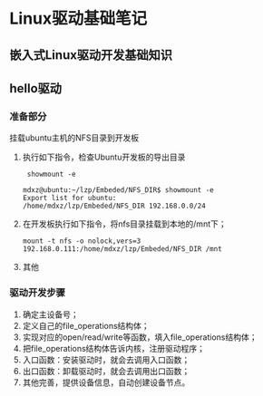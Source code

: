 # Linux驱动基础笔记

## 嵌入式Linux驱动开发基础知识

## hello驱动

### 准备部分

挂载ubuntu主机的NFS目录到开发板

1.  执行如下指令，检查Ubuntu开发板的导出目录

    ```
     showmount -e
    ```

    ```
    mdxz@ubuntu:~/lzp/Embeded/NFS_DIR$ showmount -e
    Export list for ubuntu:
    /home/mdxz/lzp/Embeded/NFS_DIR 192.168.0.0/24
    ```
2.  在开发板执行如下指令，将nfs目录挂载到本地的/mnt下；

    ```
    mount -t nfs -o nolock,vers=3 192.168.0.111:/home/mdxz/lzp/Embeded/NFS_DIR /mnt
    ```
3. 其他

### 驱动开发步骤

1. 确定主设备号；
2. 定义自己的file\_operations结构体；
3. 实现对应的open/read/write等函数，填入file\_operations结构体；
4. 把file\_operations结构体告诉内核，注册驱动程序；
5. 入口函数：安装驱动时，就会去调用入口函数；
6. 出口函数：卸载驱动时，就会去调用出口函数；
7. 其他完善，提供设备信息，自动创建设备节点。

